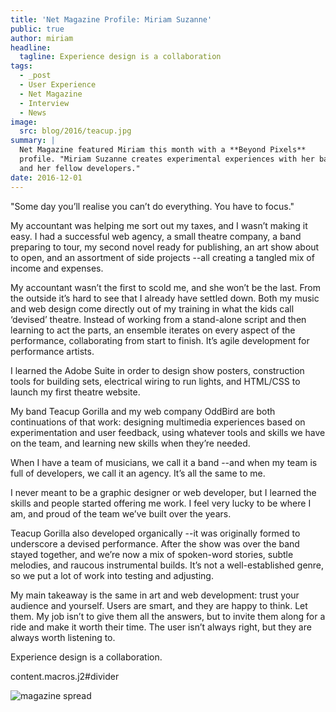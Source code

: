 ```yaml
---
title: 'Net Magazine Profile: Miriam Suzanne'
public: true
author: miriam
headline:
  tagline: Experience design is a collaboration
tags:
  - _post
  - User Experience
  - Net Magazine
  - Interview
  - News
image:
  src: blog/2016/teacup.jpg
summary: |
  Net Magazine featured Miriam this month with a **Beyond Pixels**
  profile. "Miriam Suzanne creates experimental experiences with her band
  and her fellow developers."
date: 2016-12-01
---
```


"Some day you’ll realise you can’t do everything. You have to focus."

My accountant was helping me sort out my taxes, and I wasn’t making it
easy. I had a successful web agency, a small theatre company, a band
preparing to tour, my second novel ready for publishing, an art show
about to open, and an assortment of side projects --all creating a
tangled mix of income and expenses.

My accountant wasn’t the first to scold me, and she won’t be the last.
From the outside it’s hard to see that I already have settled down. Both
my music and web design come directly out of my training in what the
kids call ‘devised’ theatre. Instead of working from a stand-alone
script and then learning to act the parts, an ensemble iterates on every
aspect of the performance, collaborating from start to finish. It’s
agile development for performance artists.

I learned the Adobe Suite in order to design show posters, construction
tools for building sets, electrical wiring to run lights, and HTML/CSS
to launch my first theatre website.

My band Teacup Gorilla and my web company OddBird are both continuations
of that work: designing multimedia experiences based on experimentation
and user feedback, using whatever tools and skills we have on the team,
and learning new skills when they’re needed.

When I have a team of musicians, we call it a band --and when my team is
full of developers, we call it an agency. It’s all the same to me.

I never meant to be a graphic designer or web developer, but I learned
the skills and people started offering me work. I feel very lucky to be
where I am, and proud of the team we’ve built over the years.

Teacup Gorilla also developed organically --it was originally formed to
underscore a devised performance. After the show was over the band
stayed together, and we’re now a mix of spoken-word stories, subtle
melodies, and raucous instrumental builds. It’s not a well-established
genre, so we put a lot of work into testing and adjusting.

My main takeaway is the same in art and web development: trust your
audience and yourself. Users are smart, and they are happy to think. Let
them. My job isn’t to give them all the answers, but to invite them
along for a ride and make it worth their time. The user isn’t always
right, but they are always worth listening to.

Experience design is a collaboration.

content.macros.j2\#divider

<img src="/static/images/blog/2016/netmag-mia.jpg" class="img-shadow img-shadow" alt="magazine spread" />
